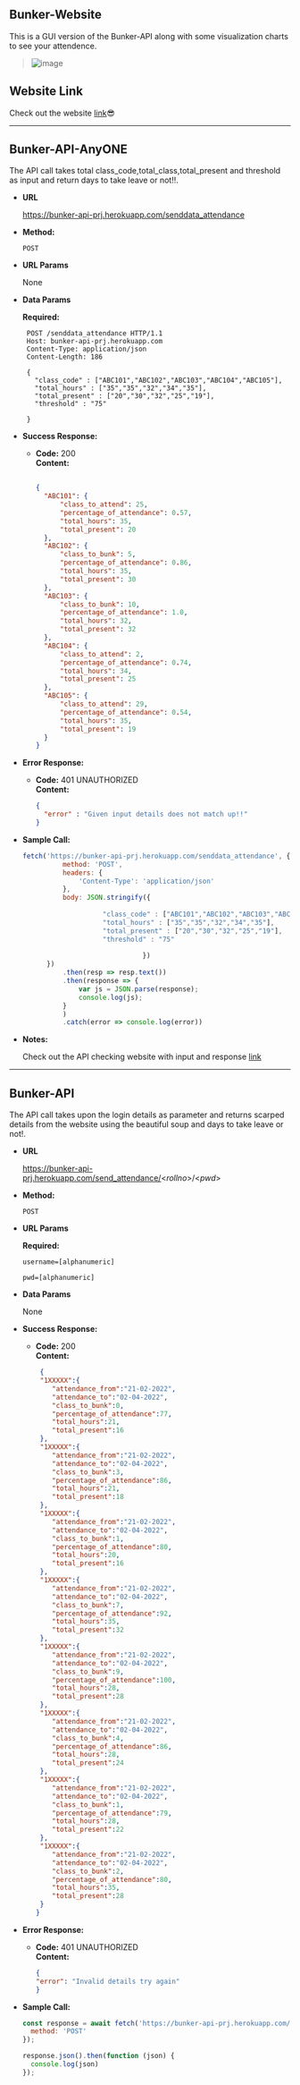 **Bunker-Website**
----

  This is a GUI version of the Bunker-API along with some visualization charts to see your attendence.
  > ![image](https://user-images.githubusercontent.com/62739618/163450385-539888fd-f00b-431f-8881-ea2057722f81.png)
 
## Website Link

Check out the website [link](https://bunker-api-prj.herokuapp.com/)😎

----

**Bunker-API-AnyONE**
----
  The API call takes total class_code,total_class,total_present and threshold as input and return days to take leave or not!!.

* **URL**

  https://bunker-api-prj.herokuapp.com/senddata_attendance

* **Method:**

  `POST`  
  
*  **URL Params**
   
   None
   
* **Data Params**

   **Required:**
   
   ```
    POST /senddata_attendance HTTP/1.1
    Host: bunker-api-prj.herokuapp.com
    Content-Type: application/json
    Content-Length: 186

    {
      "class_code" : ["ABC101","ABC102","ABC103","ABC104","ABC105"],
      "total_hours" : ["35","35","32","34","35"],
      "total_present" : ["20","30","32","25","19"],
      "threshold" : "75"

    }
    ```

* **Success Response:**
  
  * **Code:** 200 <br />
    **Content:** 
    ```json
     
    {
      "ABC101": {
          "class_to_attend": 25,
          "percentage_of_attendance": 0.57,
          "total_hours": 35,
          "total_present": 20
      },
      "ABC102": {
          "class_to_bunk": 5,
          "percentage_of_attendance": 0.86,
          "total_hours": 35,
          "total_present": 30
      },
      "ABC103": {
          "class_to_bunk": 10,
          "percentage_of_attendance": 1.0,
          "total_hours": 32,
          "total_present": 32
      },
      "ABC104": {
          "class_to_attend": 2,
          "percentage_of_attendance": 0.74,
          "total_hours": 34,
          "total_present": 25
      },
      "ABC105": {
          "class_to_attend": 29,
          "percentage_of_attendance": 0.54,
          "total_hours": 35,
          "total_present": 19
      }
    }
    ```

 
* **Error Response:**

  * **Code:** 401 UNAUTHORIZED <br />
    **Content:** 
    ```json
    {
      "error" : "Given input details does not match up!!"
    }
    ```

* **Sample Call:**

  ```javascript
  fetch('https://bunker-api-prj.herokuapp.com/senddata_attendance', {
            method: 'POST',
            headers: {
                'Content-Type': 'application/json'
            },
            body: JSON.stringify({
                      
                      "class_code" : ["ABC101","ABC102","ABC103","ABC104","ABC105"],
                      "total_hours" : ["35","35","32","34","35"],
                      "total_present" : ["20","30","32","25","19"],
                      "threshold" : "75"
                                
                                })
        })
            .then(resp => resp.text())
            .then(response => {
                var js = JSON.parse(response);
                console.log(js);
            }
            )
            .catch(error => console.log(error))
  ```
* **Notes:**

  Check out the API checking website with input and response [link](https://reqbin.com/pocyrwrd)



----


**Bunker-API**
----
  The API call takes upon the login details as parameter and returns scarped details from the website using the beautiful soup and days to take leave or not!.

* **URL**

  https://bunker-api-prj.herokuapp.com/send_attendance/<_rollno_>/<_pwd_>

* **Method:**

  `POST`  
  
*  **URL Params**

   **Required:**
 
   `username=[alphanumeric]`
   
   `pwd=[alphanumeric]`
   
* **Data Params**

  None

* **Success Response:**
  
  * **Code:** 200 <br />
    **Content:** 
    ```json
     {
     "1XXXXX":{
        "attendance_from":"21-02-2022",
        "attendance_to":"02-04-2022",
        "class_to_bunk":0,
        "percentage_of_attendance":77,
        "total_hours":21,
        "total_present":16
     },
     "1XXXXX":{
        "attendance_from":"21-02-2022",
        "attendance_to":"02-04-2022",
        "class_to_bunk":3,
        "percentage_of_attendance":86,
        "total_hours":21,
        "total_present":18
     },
     "1XXXXX":{
        "attendance_from":"21-02-2022",
        "attendance_to":"02-04-2022",
        "class_to_bunk":1,
        "percentage_of_attendance":80,
        "total_hours":20,
        "total_present":16
     },
     "1XXXXX":{
        "attendance_from":"21-02-2022",
        "attendance_to":"02-04-2022",
        "class_to_bunk":7,
        "percentage_of_attendance":92,
        "total_hours":35,
        "total_present":32
     },
     "1XXXXX":{
        "attendance_from":"21-02-2022",
        "attendance_to":"02-04-2022",
        "class_to_bunk":9,
        "percentage_of_attendance":100,
        "total_hours":28,
        "total_present":28
     },
     "1XXXXX":{
        "attendance_from":"21-02-2022",
        "attendance_to":"02-04-2022",
        "class_to_bunk":4,
        "percentage_of_attendance":86,
        "total_hours":28,
        "total_present":24
     },
     "1XXXXX":{
        "attendance_from":"21-02-2022",
        "attendance_to":"02-04-2022",
        "class_to_bunk":1,
        "percentage_of_attendance":79,
        "total_hours":28,
        "total_present":22
     },
     "1XXXXX":{
        "attendance_from":"21-02-2022",
        "attendance_to":"02-04-2022",
        "class_to_bunk":2,
        "percentage_of_attendance":80,
        "total_hours":35,
        "total_present":28
     }
    }
    ```

 
* **Error Response:**

  * **Code:** 401 UNAUTHORIZED <br />
    **Content:** 
    ```json
    {
    "error": "Invalid details try again"
    }
    ```

* **Sample Call:**

  ```javascript
  const response = await fetch('https://bunker-api-prj.herokuapp.com/send_attendance/1****1/******', {
    method: 'POST'
  });

  response.json().then(function (json) {
    console.log(json)
  }); 
  ```

